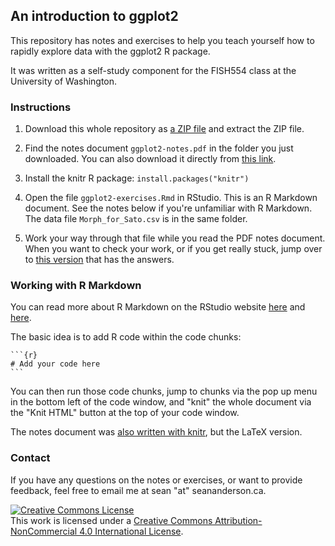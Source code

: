 ## An introduction to ggplot2

This repository has notes and exercises to help you teach yourself how to rapidly explore data with the ggplot2 R package.

It was written as a self-study component for the FISH554 class at the University of Washington.

### Instructions

1. Download this whole repository as [a ZIP file](<https://github.com/seananderson/ggplot2-FISH554/archive/master.zip>) and extract the ZIP file.

2. Find the notes document `ggplot2-notes.pdf` in the folder you just downloaded. You can also download it directly from [this link](https://github.com/seananderson/ggplot2-FISH554/raw/master/ggplot2-notes.pdf).

3. Install the knitr R package: `install.packages("knitr")`

4. Open the file `ggplot2-exercises.Rmd` in RStudio. This is an R Markdown document. See the notes below if you're unfamiliar with R Markdown. The data file `Morph_for_Sato.csv` is in the same folder.

5. Work your way through that file while you read the PDF notes document. When you want to check your work, or if you get really stuck, jump over to [this version](https://github.com/seananderson/ggplot2-FISH554/blob/master/ggplot2-exercises-answers.md) that has the answers.

### Working with R Markdown

You can read more about R Markdown on the RStudio website [here](https://www.rstudio.com/ide/docs/r_markdown) and [here](http://www.rstudio.com/ide/docs/authoring/using_markdown).

The basic idea is to add R code within the code chunks:

    ```{r}
    # Add your code here
    ```

You can then run those code chunks, jump to chunks via the pop up menu in the bottom left of the code window, and "knit" the whole document via the "Knit HTML" button at the top of your code window.

The notes document was [also written with knitr](https://github.com/seananderson/ggplot2-FISH554/blob/master/ggplot2-notes.Rnw), but the LaTeX version.

### Contact

If you have any questions on the notes or exercises, or want to provide feedback, feel free to email me at sean "at" seananderson.ca.

<a rel="license" href="http://creativecommons.org/licenses/by-nc/4.0/deed.en_US"><img alt="Creative Commons License" style="border-width:0" src="http://i.creativecommons.org/l/by-nc/4.0/88x31.png" /></a><br />This work is licensed under a <a rel="license" href="http://creativecommons.org/licenses/by-nc/4.0/deed.en_US">Creative Commons Attribution-NonCommercial 4.0 International License</a>.
